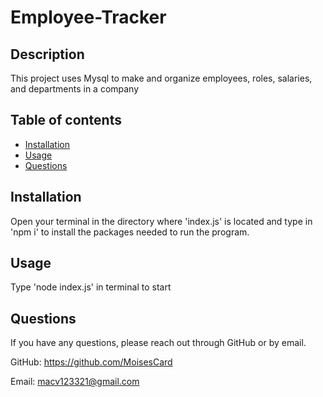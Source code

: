 # Employee-Tracker
  
  
  ## Description
  This project uses Mysql to make and organize employees, roles, salaries, and departments in a company

  ## Table of contents
  * [Installation](#installation)
  * [Usage](#usage)
  * [Questions](#questions)
  
  ## Installation
  Open your terminal in the directory where 'index.js' is located and type in 'npm i' to install the packages needed to run the program. 

  ## Usage 
  Type 'node index.js' in terminal to start

  ## Questions
  If you have any questions, please reach out through GitHub or by email.

  GitHub: https://github.com/MoisesCard

  Email: macv123321@gmail.com
